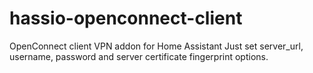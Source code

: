 # hassio-openconnect-client
OpenConnect client VPN addon for Home Assistant
Just set server_url, username, password and server certificate fingerprint options.
